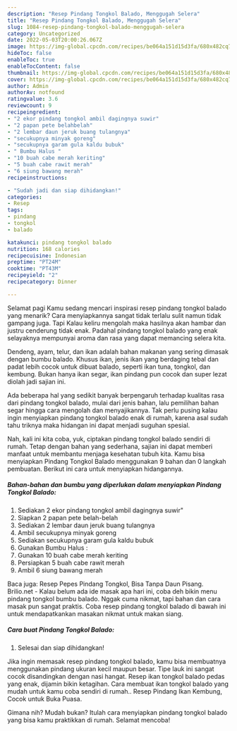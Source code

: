 ```yaml
---
description: "Resep Pindang Tongkol Balado, Menggugah Selera"
title: "Resep Pindang Tongkol Balado, Menggugah Selera"
slug: 1084-resep-pindang-tongkol-balado-menggugah-selera
category: Uncategorized
date: 2022-05-03T20:00:26.067Z
image: https://img-global.cpcdn.com/recipes/be064a151d15d3fa/680x482cq70/pindang-tongkol-balado-foto-resep-utama.jpg
hideToc: false
enableToc: true
enableTocContent: false
thumbnail: https://img-global.cpcdn.com/recipes/be064a151d15d3fa/680x482cq70/pindang-tongkol-balado-foto-resep-utama.jpg
cover: https://img-global.cpcdn.com/recipes/be064a151d15d3fa/680x482cq70/pindang-tongkol-balado-foto-resep-utama.jpg
author: Admin
authorAv: notfound
ratingvalue: 3.6
reviewcount: 9
recipeingredient:
- "2 ekor pindang tongkol ambil dagingnya suwir"
- "2 papan pete belahbelah"
- "2 lembar daun jeruk buang tulangnya"
- "secukupnya minyak goreng"
- "secukupnya garam gula kaldu bubuk"
- " Bumbu Halus "
- "10 buah cabe merah keriting"
- "5 buah cabe rawit merah"
- "6 siung bawang merah"
recipeinstructions:

- "Sudah jadi dan siap dihidangkan!"
categories:
- Resep
tags:
- pindang
- tongkol
- balado

katakunci: pindang tongkol balado 
nutrition: 168 calories
recipecuisine: Indonesian
preptime: "PT24M"
cooktime: "PT43M"
recipeyield: "2"
recipecategory: Dinner

---
```



Selamat pagi Kamu sedang mencari inspirasi resep pindang tongkol balado yang menarik? Cara menyiapkannya sangat tidak terlalu sulit namun tidak gampang juga. Tapi Kalau keliru mengolah maka hasilnya akan hambar dan justru cenderung tidak enak. Padahal pindang tongkol balado yang enak selayaknya mempunyai aroma dan rasa yang dapat memancing selera kita.


Dendeng, ayam, telur, dan ikan adalah bahan makanan yang sering dimasak dengan bumbu balado. Khusus ikan, jenis ikan yang berdaging tebal dan padat lebih cocok untuk dibuat balado, seperti ikan tuna, tongkol, dan kembung. Bukan hanya ikan segar, ikan pindang pun cocok dan super lezat diolah jadi sajian ini.

Ada beberapa hal yang sedikit banyak berpengaruh terhadap kualitas rasa dari pindang tongkol balado, mulai dari jenis bahan, lalu pemilihan bahan segar hingga cara mengolah dan menyajikannya. Tak perlu pusing kalau ingin menyiapkan pindang tongkol balado enak di rumah, karena asal sudah tahu triknya maka hidangan ini dapat menjadi suguhan spesial.


Nah, kali ini kita coba, yuk, ciptakan pindang tongkol balado sendiri di rumah. Tetap dengan bahan yang sederhana, sajian ini dapat memberi manfaat untuk membantu menjaga kesehatan tubuh kita. Kamu bisa menyiapkan Pindang Tongkol Balado menggunakan 9 bahan dan 0 langkah pembuatan. Berikut ini cara untuk menyiapkan hidangannya.

<!--inarticleads1-->

##### Bahan-bahan dan bumbu yang diperlukan dalam menyiapkan Pindang Tongkol Balado:

1. Sediakan 2 ekor pindang tongkol ambil dagingnya suwir&#34;
1. Siapkan 2 papan pete belah-belah
1. Sediakan 2 lembar daun jeruk buang tulangnya
1. Ambil secukupnya minyak goreng
1. Sediakan secukupnya garam gula kaldu bubuk
1. Gunakan  Bumbu Halus :
1. Gunakan 10 buah cabe merah keriting
1. Persiapkan 5 buah cabe rawit merah
1. Ambil 6 siung bawang merah


Baca juga: Resep Pepes Pindang Tongkol, Bisa Tanpa Daun Pisang. Brilio.net - Kalau belum ada ide masak apa hari ini, coba deh bikin menu pindang tongkol bumbu balado. Nggak cuma nikmat, tapi bahan dan cara masak pun sangat praktis. Coba resep pindang tongkol balado di bawah ini untuk mendapatkankan masakan nikmat untuk makan siang. 

<!--inarticleads2-->

##### Cara buat Pindang Tongkol Balado:


1. Selesai dan siap dihidangkan!

Jika ingin memasak resep pindang tongkol balado, kamu bisa membuatnya menggunakan pindang ukuran kecil maupun besar. Tipe lauk ini sangat cocok disandingkan dengan nasi hangat. Resep ikan tongkol balado pedas yang enak, dijamin bikin ketagihan. Cara membuat ikan tongkol balado yang mudah untuk kamu coba sendiri di rumah.. Resep Pindang Ikan Kembung, Cocok untuk Buka Puasa. 

Gimana nih? Mudah bukan? Itulah cara menyiapkan pindang tongkol balado yang bisa kamu praktikkan di rumah. Selamat mencoba!
